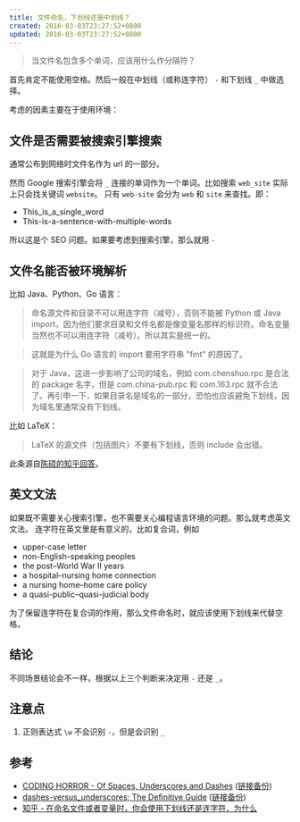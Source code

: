 ```yaml
---
title: 文件命名，下划线还是中划线？
created: 2016-03-03T23:27:52+0800
updated: 2016-03-03T23:27:52+0800
---
```



> 当文件名包含多个单词，应该用什么作分隔符？

首先肯定不能使用空格。然后一般在中划线（或称连字符） `-` 和下划线 `_` 中做选择。

考虑的因素主要在于使用环境：

## 文件是否需要被搜索引擎搜索

通常公布到网络时文件名作为 url 的一部分。

然而 Google 搜索引擎会将 `_` 连接的单词作为一个单词。比如搜索 `web_site` 实际上只会找关键词 `website`。
只有 `web-site` 会分为 `web` 和 `site` 来查找。即：

- This_is_a_single_word
- This-is-a-sentence-with-multiple-words

所以这是个 SEO 问题。如果要考虑到搜索引擎，那么就用 `-`

## 文件名能否被环境解析

比如 Java、Python、Go 语言：

> 命名源文件和目录不可以用连字符（减号），否则不能被 Python 或 Java import，因为他们要求目录和文件名都是像变量名那样的标识符。命名变量当然也不可以用连字符（减号）。所以其实是统一的。

> 这就是为什么 Go 语言的 import 要用字符串 "fmt" 的原因了。

> 对于 Java，这进一步影响了公司的域名，例如 com.chenshuo.rpc 是合法的 package 名字，但是 com.china-pub.rpc 和 com.163.rpc 就不合法了。再引申一下，如果目录名是域名的一部分，恐怕也应该避免下划线，因为域名里通常没有下划线。

比如 LaTeX：

> LaTeX 的源文件（包括图片）不要有下划线，否则 include 会出错。

此条源自[陈硕的知乎回答](https://www.zhihu.com/question/50471847/answer/137202976)。

## 英文文法

如果既不需要关心搜索引擎，也不需要关心编程语言环境的问题。那么就考虑英文文法。
连字符在英文里是有意义的，比如复合词，例如

- upper-case letter
- non-English-speaking peoples
- the post–World War II years
- a hospital–nursing home connection
- a nursing home–home care policy
- a quasi-public–quasi-judicial body

为了保留连字符在复合词的作用，那么文件命名时，就应该使用下划线来代替空格。

## 结论

不同场景结论会不一样，根据以上三个判断来决定用 `-` 还是 `_`。

## 注意点

1. 正则表达式 `\w` 不会识别 `-`，但是会识别 `_`

## 参考

- [CODING HORROR - Of Spaces, Underscores and Dashes](https://blog.codinghorror.com/of-spaces-underscores-and-dashes/) ([链接备份](https://web.archive.org/web/20230118115432/https://blog.codinghorror.com/of-spaces-underscores-and-dashes/))
- [dashes-versus_underscores; The Definitive Guide](https://x-equals.com/dashes-versus-underscores/) ([链接备份](https://web.archive.org/web/20221209071335/https://x-equals.com/dashes-versus-underscores/))
- [知乎 - 在命名文件或者变量时，你会使用下划线还是连字符，为什么](https://www.zhihu.com/question/50471847)
